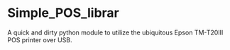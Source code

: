 # Simple_POS_librar
A quick and dirty python module to utilize the ubiquitous Epson TM-T20III POS printer over USB.
